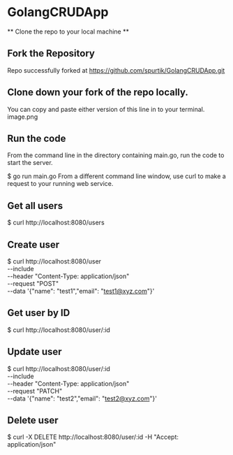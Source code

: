 # GolangCRUDApp
** Clone the repo to your local machine **

## Fork the Repository
Repo successfully forked at https://github.com/spurtik/GolangCRUDApp.git

## Clone down your fork of the repo locally. 
You can copy and paste either version of this line in to your terminal.
image.png


## Run the code

From the command line in the directory containing main.go, run the code to start the server.

$ go run main.go
From a different command line window, use curl to make a request to your running web service.
 
## Get all users

$ curl http://localhost:8080/users

## Create user 
$ curl http://localhost:8080/user \
    --include \
    --header "Content-Type: application/json" \
    --request "POST" \
    --data '{"name": "test1","email": "test1@xyz.com"}'


 ## Get user by ID

 $ curl http://localhost:8080/user/:id

 ## Update user 

 $ curl http://localhost:8080/user/:id \
--include \
    --header "Content-Type: application/json" \
    --request "PATCH" \
    --data '{"name": "test2","email": "test2@xyz.com"}'


## Delete user

$ curl -X DELETE http://localhost:8080/user/:id -H "Accept: application/json"

   
